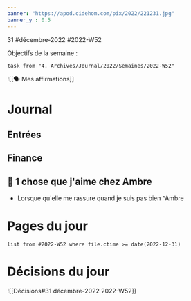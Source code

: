 ```yaml
---
banner: "https://apod.cidehom.com/pix/2022/221231.jpg"
banner_y : 0.5
---
```

31 #décembre-2022 #2022-W52

Objectifs de la semaine :
```dataview
task from "4. Archives/Journal/2022/Semaines/2022-W52"
```
 
![[🗣️ Mes affirmations]]
# Journal
## Entrées
## Finance
## 💓 1 chose que j'aime chez Ambre
- Lorsque qu'elle me rassure quand je suis pas bien ^Ambre

# Pages du jour
```dataview
list from #2022-W52 where file.ctime >= date(2022-12-31)
```

# Décisions du jour
![[Décisions#31 décembre-2022 2022-W52]]